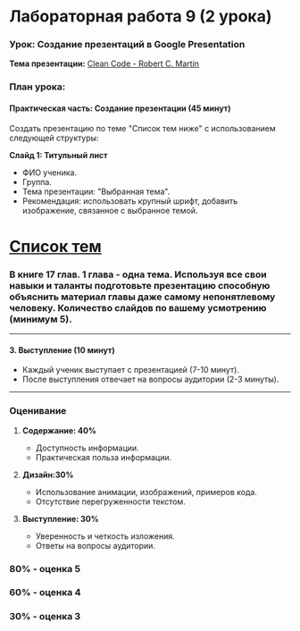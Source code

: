 # **Лабораторная работа 9 (2 урока)**

### Урок: Создание презентаций в Google Presentation  
**Тема презентации:** [Clean Code - Robert C. Martin](https://inprogrammer.com/wp-content/uploads/2022/01/Martin-Robert-Cecil-Clean-code_-a-handbook-of-agile-software-craftsmanship-2009-Prentice-Hall-libgen.lc_.pdf)   

### План урока:  

#### Практическая часть: Создание презентации (45 минут)  
Создать презентацию по теме "Список тем ниже" с использованием следующей структуры:  

**Слайд 1: Титульный лист**  
- ФИО ученика.  
- Группа.  
- Тема презентации: "Выбранная тема".  
- Рекомендация: использовать крупный шрифт, добавить изображение, связанное с выбранное темой.  

# [Список тем](https://inprogrammer.com/wp-content/uploads/2022/01/Martin-Robert-Cecil-Clean-code_-a-handbook-of-agile-software-craftsmanship-2009-Prentice-Hall-libgen.lc_.pdf)
### В книге 17 глав. 1 глава - одна тема. Используя все свои навыки и таланты подготовьте презентацию способную объяснить материал главы даже самому непонятлевому человеку. Количество слайдов по вашему усмотрению (минимум 5).

---

#### 3. Выступление (10 минут)  
- Каждый ученик выступает с презентацией (7-10 минут).  
- После выступления отвечает на вопросы аудитории (2-3 минуты).  

---

### Оценивание
1. **Содержание: 40%**  
   - Доступность информации.
   - Практическая польза информации.  

2. **Дизайн:30%**  
   - Использование анимации, изображений, примеров кода.  
   - Отсутствие перегруженности текстом.  

3. **Выступление: 30%**  
   - Уверенность и четкость изложения.  
   - Ответы на вопросы аудитории.  

### 80% - оценка 5
### 60% - оценка 4
### 30% - оценка 3
